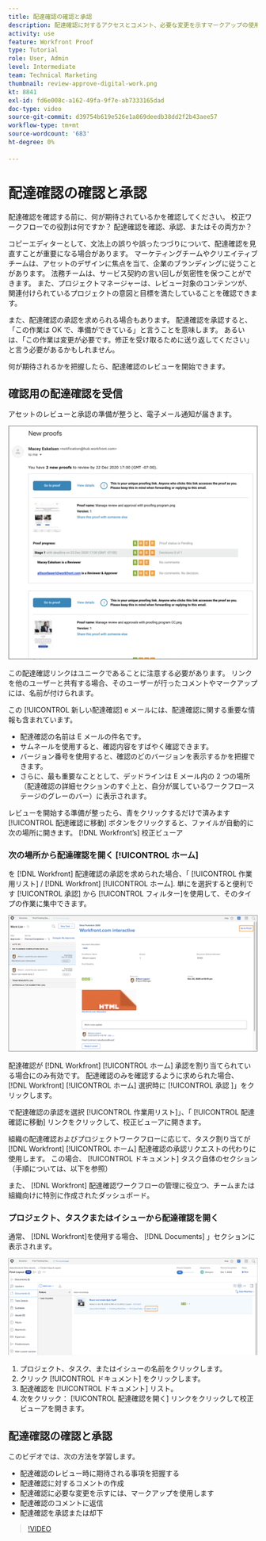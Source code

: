 ```yaml
---
title: 配達確認の確認と承認
description: 配達確認に対するアクセスとコメント、必要な変更を示すマークアップの使用、配達確認コメントに対する返信、および配達確認に関する決定をおこなう方法について説明します。 [!DNL Workfront].
activity: use
feature: Workfront Proof
type: Tutorial
role: User, Admin
level: Intermediate
team: Technical Marketing
thumbnail: review-approve-digital-work.png
kt: 8841
exl-id: fd6e008c-a162-49fa-9f7e-ab7333165dad
doc-type: video
source-git-commit: d39754b619e526e1a869deedb38dd2f2b43aee57
workflow-type: tm+mt
source-wordcount: '683'
ht-degree: 0%

---
```


# 配達確認の確認と承認

配達確認を確認する前に、何が期待されているかを確認してください。 校正ワークフローでの役割は何ですか？ 配達確認を確認、承認、またはその両方か？

コピーエディターとして、文法上の誤りや誤ったつづりについて、配達確認を見直すことが重要になる場合があります。 マーケティングチームやクリエイティブチームは、アセットのデザインに焦点を当て、企業のブランディングに従うことがあります。 法務チームは、サービス契約の言い回しが気密性を保つことができます。 また、プロジェクトマネージャーは、レビュー対象のコンテンツが、関連付けられているプロジェクトの意図と目標を満たしていることを確認できます。

また、配達確認の承認を求められる場合もあります。 配達確認を承認すると、「この作業は OK で、準備ができている」と言うことを意味します。 あるいは、「この作業は変更が必要です。修正を受け取るために送り返してください」と言う必要があるかもしれません。

何が期待されるかを把握したら、配達確認のレビューを開始できます。

## 確認用の配達確認を受信

アセットのレビューと承認の準備が整うと、電子メール通知が届きます。

![2 つの配達確認の確認と承認をリクエストする新しい配達確認 E メールを [!DNL  Workfront].](assets/new-proof-emails.png)

この配達確認リンクはユニークであることに注意する必要があります。 リンクを他のユーザーと共有する場合、そのユーザーが行ったコメントやマークアップには、名前が付けられます。

この [!UICONTROL 新しい配達確認] e メールには、配達確認に関する重要な情報も含まれています。

* 配達確認の名前は E メールの件名です。
* サムネールを使用すると、確認内容をすばやく確認できます。
* バージョン番号を使用すると、確認のどのバージョンを表示するかを把握できます。
* さらに、最も重要なこととして、デッドラインは E メール内の 2 つの場所（配達確認の詳細セクションのすぐ上と、自分が属しているワークフローステージのグレーのバー）に表示されます。

レビューを開始する準備が整ったら、青をクリックするだけで済みます [!UICONTROL 配達確認に移動] ボタンをクリックすると、ファイルが自動的に次の場所に開きます。 [!DNL Workfront’s] 校正ビューア

### 次の場所から配達確認を開く [!UICONTROL ホーム]

を [!DNL Workfront] 配達確認の承認を求められた場合、「 [!UICONTROL 作業用リスト] / [!DNL Workfront] [!UICONTROL ホーム]. 単にを選択すると便利です [!UICONTROL 承認] から [!UICONTROL フィルター]を使用して、そのタイプの作業に集中できます。

![画像 [!DNL Workfront] [!UICONTROL ホーム] と [!UICONTROL 承認] アクティブ化されたフィルターと、リストから選択した配達確認。](assets/open-proof-from-home.png)

配達確認が [!DNL Workfront] [!UICONTROL ホーム] 承認を割り当てられている場合にのみ有効です。 配達確認のみを確認するように求められた場合、 [!DNL Workfront] [!UICONTROL ホーム] 選択時に [!UICONTROL 承認 ]」をクリックします。

で配達確認の承認を選択 [!UICONTROL 作業用リスト]」、「 [!UICONTROL 配達確認に移動] リンクをクリックして、校正ビューアに開きます。

組織の配達確認およびプロジェクトワークフローに応じて、タスク割り当てが [!DNL Workfront] [!UICONTROL ホーム] 配達確認の承認リクエストの代わりに使用します。 この場合、 [!UICONTROL ドキュメント] タスク自体のセクション（手順については、以下を参照）

また、 [!DNL Workfront] 配達確認ワークフローの管理に役立つ、チームまたは組織向けに特別に作成されたダッシュボード。

### プロジェクト、タスクまたはイシューから配達確認を開く

通常、 [!DNL Workfront]を使用する場合、 [!DNL Documents] 」セクションに表示されます。

![画像 [!UICONTROL ドキュメント] 次の場所にあるセクション [!DNL  Workfront] タスク [!UICONTROL 配達確認を開く ]リンクがハイライト表示されました。](assets/open-proof-from-documents.png)

1. プロジェクト、タスク、またはイシューの名前をクリックします。
2. クリック [!UICONTROL ドキュメント] をクリックします。
3. 配達確認を [!UICONTROL ドキュメント] リスト。
4. 次をクリック： [!UICONTROL 配達確認を開く] リンクをクリックして校正ビューアを開きます。

## 配達確認の確認と承認

このビデオでは、次の方法を学習します。

* 配達確認のレビュー時に期待される事項を把握する
* 配達確認に対するコメントの作成
* 配達確認に必要な変更を示すには、マークアップを使用します
* 配達確認のコメントに返信
* 配達確認を承認または却下

>[!VIDEO](https://video.tv.adobe.com/v/335141/?quality=12)

<!--
#### Learn more
* Create and manage proof comments
* Make decisions on a proof
* Review a static proof
* Tag users to share a proof
* Notifications for proof comments and decisions
-->

<!--
#### Guides
* Reviewing proofs in [!DNL Workfront]
* -->
